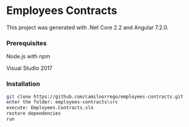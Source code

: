 # 


# Employees Contracts

This project was generated with .Net Core 2.2 and Angular 7.2.0.

### Prerequisites

Node.js with npm

Visual Studio 2017

### Installation

``` bash
git clone https://github.com/camiloorrego/employees-contracts.git
enter the folder: employees-contracts\src
execute: Employees.Contracts.sln
restore dependencies
run
```
